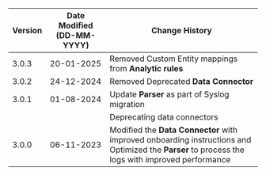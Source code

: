 | **Version** | **Date Modified (DD-MM-YYYY)** | **Change History**                          |
|-------------|--------------------------------|---------------------------------------------|
| 3.0.3       | 20-01-2025                     | Removed Custom Entity mappings from **Analytic rules**          |
| 3.0.2       | 24-12-2024                     |Removed Deprecated **Data Connector**        |
| 3.0.1       | 01-08-2024                     |Update **Parser** as part of Syslog migration                         |
|             |                                |Deprecating data connectors                                           |
| 3.0.0       | 06-11-2023                     | Modified the **Data Connector** with improved onboarding instructions and Optimized the **Parser** to process the logs with improved performance |